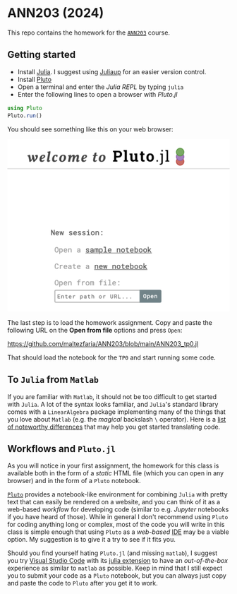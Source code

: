 # ANN203 (2024)

This repo contains the homework for the
[`ANN203`](https://synapses.ensta-paris.fr/catalogue/2023-2024/ue/7679/ann203-methodes-numeriques-matricielles-avancees-analyse-et-experimentation)
course.

## Getting started

* Install [Julia](https://julialang.org/downloads/). I suggest using
   [Juliaup](https://github.com/JuliaLang/juliaup) for an easier version
   control.
* Install [Pluto](https://github.com/fonsp/Pluto.jl)
* Open a terminal and enter the *Julia REPL* by typing `julia`
* Enter the following lines to open a browser with *Pluto.jl*

 ```julia
using Pluto
Pluto.run()
 ```

You should see something like this on your web browser:

![GitHub Logo](/pluto_home_page.png)

The last step is to load the homework assignment. Copy and paste the following
URL on the **Open from file** options and press `Open`:

<https://github.com/maltezfaria/ANN203/blob/main/ANN203_tp0.jl> 

That should load the notebook for the `TP0` and start running some code.

## To `Julia` from `Matlab`

If you are familiar with `Matlab`, it should not be too difficult to get started
with `Julia`. A lot of the syntax looks familiar, and `Julia`'s standard library
comes with a `LinearAlgebra` package implementing many of the things that you
love about `Matlab` (e.g. the *magical* backslash `\` operator). Here is a [list
of noteworthy
differences](https://docs.julialang.org/en/v1/manual/noteworthy-differences/)
that may help you get started translating code.

## Workflows and `Pluto.jl`

As you will notice in your first assignment, the homework for this class is
available both in the form of a *static* HTML file (which you can open in any
browser) and in the form of a `Pluto` notebook.

[`Pluto`](https://github.com/fonsp/Pluto.jl) provides a notebook-like
environment for combining `Julia` with pretty text that can easily be rendered
on a website, and you can think of it as a web-based *workflow* for developing
code (similar to e.g. *Jupyter* notebooks if you have heard of those). While in
general I don't recommend using `Pluto` for coding anything long or complex,
most of the code you will write in this class is simple enough that using
`Pluto` as a *web-based*
[IDE](https://en.wikipedia.org/wiki/Integrated_development_environment) may be a
viable option. My suggestion is to give it a try to see if it fits you.

Should you find yourself hating `Pluto.jl` (and missing `matlab`), I suggest you
try [Visual Studio Code](https://code.visualstudio.com) with its [julia
extension](https://code.visualstudio.com/docs/languages/julia) to have an
*out-of-the-box* experience as similar to `matlab` as possible. Keep in mind
that I still expect you to submit your code as a `Pluto` notebook, but you can
always just copy and paste the code to `Pluto` after you get it to work.
